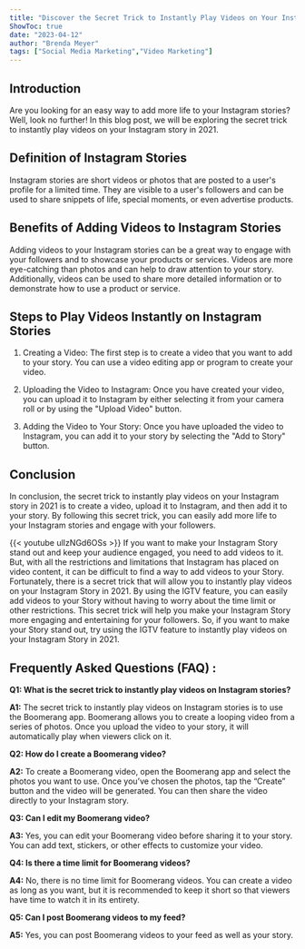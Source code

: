 ```yaml
---
title: "Discover the Secret Trick to Instantly Play Videos on Your Instagram Story in 2021!"
ShowToc: true 
date: "2023-04-12"
author: "Brenda Meyer" 
tags: ["Social Media Marketing","Video Marketing"]
---
```

## Introduction

Are you looking for an easy way to add more life to your Instagram stories? Well, look no further! In this blog post, we will be exploring the secret trick to instantly play videos on your Instagram story in 2021. 

## Definition of Instagram Stories

Instagram stories are short videos or photos that are posted to a user's profile for a limited time. They are visible to a user's followers and can be used to share snippets of life, special moments, or even advertise products.

## Benefits of Adding Videos to Instagram Stories

Adding videos to your Instagram stories can be a great way to engage with your followers and to showcase your products or services. Videos are more eye-catching than photos and can help to draw attention to your story. Additionally, videos can be used to share more detailed information or to demonstrate how to use a product or service.

## Steps to Play Videos Instantly on Instagram Stories

1. Creating a Video: The first step is to create a video that you want to add to your story. You can use a video editing app or program to create your video.

2. Uploading the Video to Instagram: Once you have created your video, you can upload it to Instagram by either selecting it from your camera roll or by using the "Upload Video" button.

3. Adding the Video to Your Story: Once you have uploaded the video to Instagram, you can add it to your story by selecting the "Add to Story" button.

## Conclusion

In conclusion, the secret trick to instantly play videos on your Instagram story in 2021 is to create a video, upload it to Instagram, and then add it to your story. By following this secret trick, you can easily add more life to your Instagram stories and engage with your followers.

{{< youtube ulIzNGd6OSs >}} 
If you want to make your Instagram Story stand out and keep your audience engaged, you need to add videos to it. But, with all the restrictions and limitations that Instagram has placed on video content, it can be difficult to find a way to add videos to your Story. Fortunately, there is a secret trick that will allow you to instantly play videos on your Instagram Story in 2021. By using the IGTV feature, you can easily add videos to your Story without having to worry about the time limit or other restrictions. This secret trick will help you make your Instagram Story more engaging and entertaining for your followers. So, if you want to make your Story stand out, try using the IGTV feature to instantly play videos on your Instagram Story in 2021.

## Frequently Asked Questions (FAQ) :
**Q1: What is the secret trick to instantly play videos on Instagram stories?**

**A1:** The secret trick to instantly play videos on Instagram stories is to use the Boomerang app. Boomerang allows you to create a looping video from a series of photos. Once you upload the video to your story, it will automatically play when viewers click on it. 

**Q2: How do I create a Boomerang video?**

**A2:** To create a Boomerang video, open the Boomerang app and select the photos you want to use. Once you’ve chosen the photos, tap the “Create” button and the video will be generated. You can then share the video directly to your Instagram story. 

**Q3: Can I edit my Boomerang video?**

**A3:** Yes, you can edit your Boomerang video before sharing it to your story. You can add text, stickers, or other effects to customize your video. 

**Q4: Is there a time limit for Boomerang videos?**

**A4:** No, there is no time limit for Boomerang videos. You can create a video as long as you want, but it is recommended to keep it short so that viewers have time to watch it in its entirety. 

**Q5: Can I post Boomerang videos to my feed?**

**A5:** Yes, you can post Boomerang videos to your feed as well as your story.


